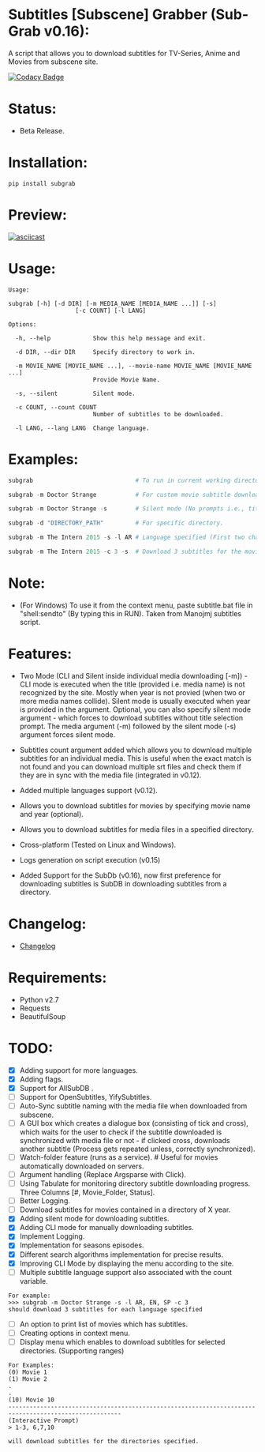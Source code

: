 # Subtitles [Subscene] Grabber (Sub-Grab v0.16):

A script that allows you to download subtitles for TV-Series, Anime and Movies from subscene site.

[![Codacy Badge](https://api.codacy.com/project/badge/Grade/1f1ddff652d14f60bbf2f8d0b6c11cc8)](https://www.codacy.com/app/RafayGhafoor/Subscene-Subtitle-Grabber?utm_source=github.com&amp;utm_medium=referral&amp;utm_content=RafayGhafoor/Subscene-Subtitle-Grabber&amp;utm_campaign=Badge_Grade)

# Status:

- Beta Release.

# Installation:

`pip install subgrab`

# Preview:

[![asciicast](https://asciinema.org/a/4tZ08jjH7yeITtYK6bpsrH5c5.png)](https://asciinema.org/a/4tZ08jjH7yeITtYK6bpsrH5c5?speed=3)

# Usage:

```
Usage:

subgrab [-h] [-d DIR] [-m MEDIA_NAME [MEDIA_NAME ...]] [-s]
                   [-c COUNT] [-l LANG]

Options:

  -h, --help            Show this help message and exit.

  -d DIR, --dir DIR     Specify directory to work in.

  -m MOVIE_NAME [MOVIE_NAME ...], --movie-name MOVIE_NAME [MOVIE_NAME ...]
                        Provide Movie Name.

  -s, --silent          Silent mode.

  -c COUNT, --count COUNT
                        Number of subtitles to be downloaded.

  -l LANG, --lang LANG  Change language.

```

# Examples:

```python
subgrab                             # To run in current working directory.

subgrab -m Doctor Strange           # For custom movie subtitle download.

subgrab -m Doctor Strange -s        # Silent mode (No prompts i.e., title selection [if not found]).

subgrab -d "DIRECTORY_PATH"         # For specific directory.

subgrab -m The Intern 2015 -s -l AR # Language specified (First two characters of the language).

subgrab -m The Intern 2015 -c 3 -s  # Download 3 subtitles for the movie.
```

# Note:

- (For Windows) To use it from the context menu, paste subtitle.bat file in "shell:sendto" (By typing this in RUN).
Taken from Manojmj subtitles script.

# Features:

- Two Mode (CLI and Silent inside individual media downloading [-m]) - CLI mode is executed when the title (provided i.e. media name) is not recognized by the site. Mostly when year is not provied (when two or more media names collide). Silent mode is usually executed when year is provided in the argument. Optional, you can also specify silent mode argument - which forces to download subtitles without title selection prompt. The media argument (-m) followed by the silent mode (-s) argument forces silent mode.

- Subtitles count argument added which allows you to download multiple subtitles for an individual media. This is useful when the exact match is not found and you can download multiple srt files and check them if they are in sync with the media file (integrated in v0.12).

- Added multiple languages support (v0.12).

- Allows you to download subtitles for movies by specifying movie name and year (optional).

- Allows you to download subtitles for media files in a specified directory.

- Cross-platform (Tested on Linux and Windows).

- Logs generation on script execution (v0.15)

- Added Support for the SubDb (v0.16), now first preference for downloading subtitles is SubDB in downloading subtitles from a directory. 

# Changelog:

* [Changelog](https://github.com/RafayGhafoor/Subscene-Subtitle-Grabber/blob/dev/changelog.rst)

# Requirements:

- Python v2.7
- Requests
- BeautifulSoup

# TODO:

- [x] Adding support for more languages.
- [x] Adding flags.
- [X] Support for AllSubDB .
- [ ] Support for OpenSubtitles, YifySubtitles.
- [ ] Auto-Sync subtitle naming with the media file when downloaded from subscene.
- [ ] A GUI box which creates a dialogue box (consisting of tick and cross), which waits for the user to check if the subtitle downloaded is synchronized with media file or not - if clicked cross, downloads another subtitle (Process gets repeated unless, correctly synchronized).
- [ ] Watch-folder feature (runs as a service). # Useful for movies automatically downloaded on servers.
- [ ] Argument handling (Replace Argsparse with Click).
- [ ] Using Tabulate for monitoring directory subtitle downloading progress. Three Columns [#, Movie_Folder, Status].
- [ ] Better Logging.
- [ ] Download subtitles for movies contained in a directory of X year.
- [X] Adding silent mode for downloading subtitles.
- [X] Adding CLI mode for manually downloading subtitles.
- [X] Implement Logging.
- [X] Implementation for seasons episodes.
- [X] Different search algorithms implementation for precise results.
- [X] Improving CLI Mode by displaying the menu according to the site.
- [ ] Multiple subtitle language support also associated with the count variable.

```
For example:
>>> subgrab -m Doctor Strange -s -l AR, EN, SP -c 3
should download 3 subtitles for each language specified
```

- [ ] An option to print list of movies which has subtitles.
- [ ] Creating options in context menu.
- [ ] Display menu which enables to download subtitles for selected directories. (Supporting ranges)

```
For Examples:
(0) Movie 1
(1) Movie 2
.
.
(10) Movie 10
------------------------------------------------------------------------------------------------------
(Interactive Prompt)
> 1-3, 6,7,10 

will download subtitles for the directories specified.
```
